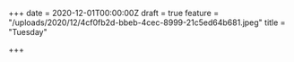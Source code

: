 +++
date = 2020-12-01T00:00:00Z
draft = true
feature = "/uploads/2020/12/4cf0fb2d-bbeb-4cec-8999-21c5ed64b681.jpeg"
title = "Tuesday"

+++
